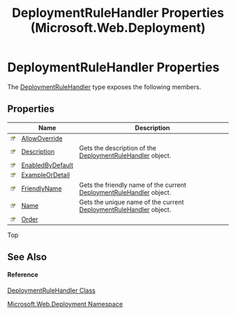 ﻿---
title: DeploymentRuleHandler Properties (Microsoft.Web.Deployment)
TOCTitle: DeploymentRuleHandler Properties
ms:assetid: Properties.T:Microsoft.Web.Deployment.DeploymentRuleHandler
ms:mtpsurl: https://msdn.microsoft.com/en-us/library/microsoft.web.deployment.deploymentrulehandler_properties(v=VS.90)
ms:contentKeyID: 20209016
ms.date: 05/02/2012
mtps_version: v=VS.90
---

# DeploymentRuleHandler Properties

The [DeploymentRuleHandler](deploymentrulehandler-class-microsoft-web-deployment.md) type exposes the following members.

## Properties

<table>
<thead>
<tr class="header">
<th> </th>
<th>Name</th>
<th>Description</th>
</tr>
</thead>
<tbody>
<tr class="odd">
<td><img src="images/Dd565996.pubproperty(en-us,VS.90).gif" title="Public property" alt="Public property" /></td>
<td><a href="deploymentrulehandler-allowoverride-property-microsoft-web-deployment.md">AllowOverride</a></td>
<td></td>
</tr>
<tr class="even">
<td><img src="images/Dd565996.pubproperty(en-us,VS.90).gif" title="Public property" alt="Public property" /></td>
<td><a href="deploymentrulehandler-description-property-microsoft-web-deployment.md">Description</a></td>
<td>Gets the description of the <a href="deploymentrulehandler-class-microsoft-web-deployment.md">DeploymentRuleHandler</a> object.</td>
</tr>
<tr class="odd">
<td><img src="images/Dd565996.pubproperty(en-us,VS.90).gif" title="Public property" alt="Public property" /></td>
<td><a href="deploymentrulehandler-enabledbydefault-property-microsoft-web-deployment.md">EnabledByDefault</a></td>
<td></td>
</tr>
<tr class="even">
<td><img src="images/Dd565996.pubproperty(en-us,VS.90).gif" title="Public property" alt="Public property" /></td>
<td><a href="deploymentrulehandler-exampleordetail-property-microsoft-web-deployment.md">ExampleOrDetail</a></td>
<td></td>
</tr>
<tr class="odd">
<td><img src="images/Dd565996.pubproperty(en-us,VS.90).gif" title="Public property" alt="Public property" /></td>
<td><a href="deploymentrulehandler-friendlyname-property-microsoft-web-deployment.md">FriendlyName</a></td>
<td>Gets the friendly name of the current <a href="deploymentrulehandler-class-microsoft-web-deployment.md">DeploymentRuleHandler</a> object.</td>
</tr>
<tr class="even">
<td><img src="images/Dd565996.pubproperty(en-us,VS.90).gif" title="Public property" alt="Public property" /></td>
<td><a href="deploymentrulehandler-name-property-microsoft-web-deployment.md">Name</a></td>
<td>Gets the unique name of the current <a href="deploymentrulehandler-class-microsoft-web-deployment.md">DeploymentRuleHandler</a> object.</td>
</tr>
<tr class="odd">
<td><img src="images/Dd565996.pubproperty(en-us,VS.90).gif" title="Public property" alt="Public property" /></td>
<td><a href="deploymentrulehandler-order-property-microsoft-web-deployment.md">Order</a></td>
<td></td>
</tr>
</tbody>
</table>


Top

## See Also

#### Reference

[DeploymentRuleHandler Class](deploymentrulehandler-class-microsoft-web-deployment.md)

[Microsoft.Web.Deployment Namespace](microsoft-web-deployment-namespace.md)

